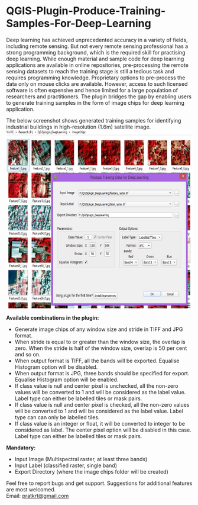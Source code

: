 # QGIS-Plugin-Produce-Training-Samples-For-Deep-Learning
Deep learning has achieved unprecedented accuracy in a variety of fields, including remote sensing. But not every remote sensing professional has a strong programming background, which is the required skill for practising deep learning. While enough material and sample code for deep learning applications are available in online repositories, pre-processing the remote sensing datasets to reach the training stage is still a tedious task and requires programming knowledge. Proprietary options to pre-process the data only on mouse clicks are available. However, access to such licensed software is often expensive and hence limited for a large population of researchers and practitioners. The plugin bridges the gap by enabling users to generate training samples in the form of image chips for deep learning application.<br/>

The below screenshot shows generated training samples for identifying industrial buildings in high-resolution (1.6m) satellite image.<br/>
<img src="PluginScreen.jpg" height="482" width="655">

**Available combinations in the plugin:**<br/>
 * Generate image chips of any window size and stride in TIFF and JPG format.<br/>
 * When stride is equal to or greater than the window size, the overlap is zero. When the stride is half of the window size, overlap is 50 per cent and so on.<br/>
 * When output format is TIFF, all the bands will be exported. Equalise Histogram option will be disabled.<br/>
 * When output format is JPG, three bands should be specified for export. Equalise Histogram option will be enabled.<br/>
 * If class value is null and center pixel is unchecked, all the non-zero values will be converted to 1 and will be considered as the label value. Label type can either be labelled tiles or mask pairs.<br/>
 * If class value is null and center pixel is checked, all the non-zero values will be converted to 1 and will be considered as the label value. Label type can can only be labelled tiles.<br/>
 * If class value is an integer or float, it will be converted to integer to be considered as label. The center pixel option will be disabled in this case. Label type can either be labelled tiles or mask pairs.<br/>

**Mandatory:**<br/>
 * Input Image (Multispectral raster, at least three bands)<br/>
 * Input Label (classified raster, single band)<br/>
 * Export Directory (where the image chips folder will be created)<br/>

Feel free to report bugs and get support. Suggestions for additional features are most welcomed.<br/>
Email: pratkrt@gmail.com
